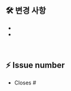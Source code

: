 <!--
  🚨PR 전에 해야할 것들🚨
  * PR 제목에 type 적기(ex Feature)
  * reviewer 등록하기
  * assignees 등록하기
  * label 붙이기
  * 브랜치 Merge 후 해당 브랜치 삭제하기
-->
## 🛠️ 변경 사항
- 
- 

<br/>

## ⚡️ Issue number
- Closes #<Issue Number>

<br/>
